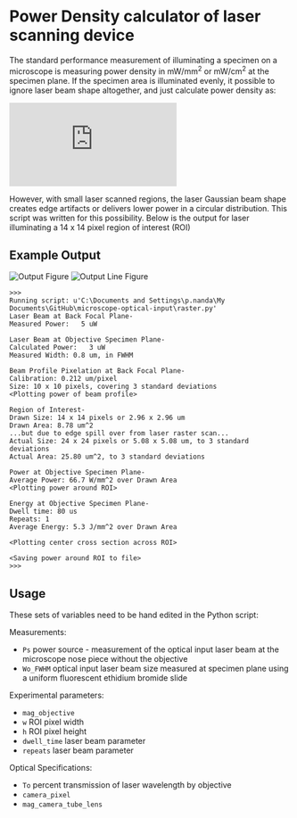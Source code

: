 Power Density calculator of laser scanning device
=================================================

The standard performance measurement of illuminating a specimen on a microscope is measuring power density in mW/mm<sup>2</sup> or mW/cm<sup>2</sup> at the specimen plane.  If the specimen area is illuminated evenly, it possible to ignore laser beam shape altogether, and just calculate power density as:

![equation](http://latex.codecogs.com/gif.latex?P_%7Bdensity%7D%3D%5Cfrac%7BP_%7Bobjective%7D%7D%7BArea%7D)

However, with small laser scanned regions, the laser Gaussian beam shape creates edge artifacts or delivers lower power in a circular distribution.  This script was written for this possibility.  Below is the output for laser illuminating a 14 x 14 pixel region of interest (ROI)


Example Output
--------------
<img src="https://github.com/downloads/omsai/microscope-optical-input/figure.png"
 alt="Output Figure" title="Laser beam profiles" />
<img src="https://github.com/downloads/omsai/microscope-optical-input/line_figure.png"
 alt="Output Line Figure" title="Center cross section of optical input" />
```
>>> 
Running script: u'C:\Documents and Settings\p.nanda\My Documents\GitHub\microscope-optical-input\raster.py'
Laser Beam at Back Focal Plane-
Measured Power:   5 uW

Laser Beam at Objective Specimen Plane-
Calculated Power:   3 uW
Measured Width: 0.8 um, in FWHM

Beam Profile Pixelation at Back Focal Plane-
Calibration: 0.212 um/pixel
Size: 10 x 10 pixels, covering 3 standard deviations
<Plotting power of beam profile>

Region of Interest-
Drawn Size: 14 x 14 pixels or 2.96 x 2.96 um
Drawn Area: 8.78 um^2
...but due to edge spill over from laser raster scan...
Actual Size: 24 x 24 pixels or 5.08 x 5.08 um, to 3 standard deviations
Actual Area: 25.80 um^2, to 3 standard deviations

Power at Objective Specimen Plane-
Average Power: 66.7 W/mm^2 over Drawn Area
<Plotting power around ROI>

Energy at Objective Specimen Plane-
Dwell time: 80 us
Repeats: 1
Average Energy: 5.3 J/mm^2 over Drawn Area

<Plotting center cross section across ROI>

<Saving power around ROI to file>
>>> 
```


Usage
-----
These sets of variables need to be hand edited in the Python script:

Measurements:
*  `Ps` power source - measurement of the optical input laser beam at the microscope nose piece without the objective
*  `Wo_FWHM` optical input laser beam size measured at specimen plane using a uniform fluorescent ethidium bromide slide

Experimental parameters:
*  `mag_objective`
*  `w` ROI pixel width
*  `h` ROI pixel height
*  `dwell_time` laser beam parameter
*  `repeats` laser beam parameter

Optical Specifications:
*  `To` percent transmission of laser wavelength by objective
*  `camera_pixel`
*  `mag_camera_tube_lens`
